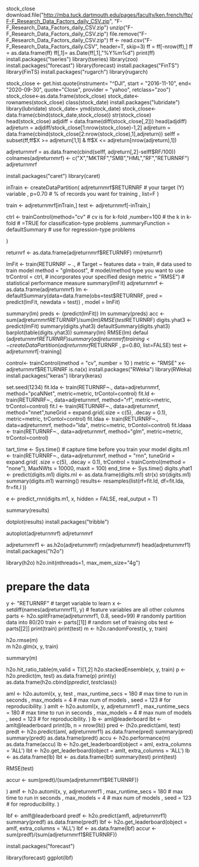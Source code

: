 stock_close
download.file("http://mba.tuck.dartmouth.edu/pages/faculty/ken.french/ftp/F-F_Research_Data_Factors_daily_CSV.zip", "F-F_Research_Data_Factors_daily_CSV.zip")
unzip("F-F_Research_Data_Factors_daily_CSV.zip")
file.remove("F-F_Research_Data_Factors_daily_CSV.zip")
ff <- read.csv("F-F_Research_Data_Factors_daily.CSV", header=T, skip=3)
ff = ff[-nrow(ff),]
ff =  as.data.frame(ff)
ff[,1]= as.Date(ff[,1],"%Y%m%d")
print(ff)
install.packages("tseries")
library(tseries)
library(zoo)
install.packages("forecast")
library(forecast)
install.packages("FinTS")
library(FinTS)
install.packages("rugarch")
library(rugarch)

stock_close <- get.hist.quote(instrument= "^DJI",
                              start = "2016-11-10", 
                              end= "2020-09-30",
                              quote="Close", provider = "yahoo",
                              retclass="zoo")
stock_close<-as.data.frame(stock_close)
stock_date<-rownames(stock_close)
class(stock_date)
install.packages("lubridate")
library(lubridate)
stock_date= ymd(stock_date)
stock_close<-data.frame(cbind(stock_date,stock_close))
str(stock_close)
head(stock_close)
adjdiff =  data.frame(diff(stock_close[,2]))
head(adjdiff)
adjreturn = adjdiff/stock_close[1:nrow(stock_close)-1,2]
adjreturn = data.frame(cbind(stock_close[2:nrow(stock_close),1],adjreturn))
selff = subset(ff,ff$X >= adjreturn[1,1] & ff$X <= adjreturn[nrow(adjreturn),1])

adjreturnmrf = as.data.frame(cbind(selff, adjreturn[,2]-selff$RF/100))
colnames(adjreturnmrf) <- c("X","MKTRF","SMB","HML","RF","RETURNRF")
adjreturnmrf

install.packages("caret")
library(caret)

inTrain <- createDataPartition( adjreturnmrf$RETURNRF  # your target (Y) variable
                               , p=0.70   # % of records you want for training
                               , list=F
)

train <- adjreturnmrf[inTrain,]
test <- adjreturnmrf[-inTrain,]

ctrl <- trainControl(method="cv"          # cv is for k-fold
                     ,number=100           # the k in k-fold
                      # =TRUE for classification-type problems
                     ,summaryFunction = defaultSummary      # use for regression-type problems
                     
)

returnrf <- as.data.frame(adjreturnmrf$RETURNRF)
rm(returnrf)

lmFit <- train(RETURNRF ~ .,   # Target ~ features
               data = train,       # data used to train model
               method = "glmboost",      # model/method type you want to use
               trControl = ctrl,   # incorporates your specified design
               metric = "RMSE")    # statistical performance measure
summary(lmFit)
adjreturnmrf <- as.data.frame(adjreturnmrf)
lm <- defaultSummary(data=data.frame(obs=test$RETURNRF,
                                     pred = predict(lmFit, newdata = test))
                     , model = lmFit)


summary(lm)
preds <- (predict(lmFit))
lm
summary(preds)
acc <- sum(adjreturnmrf$RETURNRF)/sum(lm)
RMSE(test$RETURNRF)
digits.yhat3 <- predict(lmFit)
summary(digits.yhat3)
defaultSummary(digits.yhat3)
barplot(table(digits.yhat3)) 
summary(lm)
RMSE(lm)
defaul
(adjreturnmrf$RETURNRF)
summary(adjreturnmrf)
training <- createDataPartition(adjreturnmrf$RETURNRF , p=0.80, list=FALSE)
test <- adjreturnmrf[-training]


control<- trainControl(method = "cv", number = 10 )
metric <- "RMSE"
x<- adjreturnmrf$RETURNRF
is.na(x)
install.packages("RWeka")
library(RWeka)
install.packages("keras")
library(keras)

set.seed(1234)
fit.lda <- train(RETURNRF~., data=adjreturnmrf, method="pcaNNet", metric=metric, trContol=control)
fit.ld <- train(RETURNRF~., data=adjreturnmrf, method="rf", metric=metric, trContol=control)
fit.l <- train(RETURNRF~., data=adjreturnmrf, method="nnet",tuneGrid = expand.grid(.size = c(5), .decay = 0.1), metric=metric, trContol=control)
fit.ldaa <- train(RETURNRF~., data=adjreturnmrf, method="lda", metric=metric, trContol=control)
fit.ldaaa <- train(RETURNRF~., data=adjreturnmrf, method="glm", metric=metric, trContol=control)


tart_time <- Sys.time()  # capture time before you train your model
digits.m1 <- train(RETURNRF~.,
                   data=adjreturnmrf,
                   method = "rnn",
                   tuneGrid = expand.grid(
                     .size = c(5),
                     .decay = 0.1),
                   trControl = trainControl(method = "none"),
                   MaxNWts = 10000,
                   maxit = 100)
end_time <- Sys.time()
digits.yhat1 <- predict(digits.m1)
digits.ml <- as.data.frame(digits.m1)
str(x)
str(digits.m1)
summary(digits.m1)
warning()
results<- resamples(list(rf=fit.ld, df=fit.lda, fr=fit.l ))

e <- predict_rnn(digits.m1, x, hidden = FALSE, real_output = T)

summary(results)

dotplot(results)
install.packages("tribble") 


autoplot(adjreturnmrf)
adjreturnmrf



adjreturnmrf1 <- as.h2o(adjreturnmrf)
rm(adjreturnmrf)
head(adjreturnmrf1)
install.packages("h2o")



library(h2o)
h2o.init(nthreads=1, max_mem_size="4g")
# prepare the data
y <- "RETURNRF"                                # target variable to learn
x <- setdiff(names(adjreturnmrf1), y)                # feature variables are all other columns
parts <- h2o.splitFrame(adjreturnmrf1, 0.8, seed=99) # randomly partition data into 80/20
train <- parts[[1]]                         # random set of training obs
test <- parts[[2]] 
print(train)
print(test)
m <- h2o.randomForest(x, y, train)

h2o.rmse(m)  
m
h2o.glm(x, y, train)

summary(m)

h2o.hit_ratio_table(m,valid = T)[1,2]
h2o.stackedEnsemble(x, y, train)
p <- h2o.predict(m, test)
as.data.frame(p)
print(y)
as.data.frame(h2o.cbind(p$predict, test$class))


aml <- h2o.automl(x, y, test
                  , max_runtime_secs = 180     # max time to run in seconds
                  , max_models = 4            # max num of models
                  , seed = 123                # for reproducibility.
)
amlt <- h2o.automl(x, y, adjreturnmrf1
                  , max_runtime_secs = 180     # max time to run in seconds
                  , max_models = 4            # max num of models
                  , seed = 123                # for reproducibility.
)
lb <- aml@leaderboard
lbt <- amlt@leaderboard
print(lb, n = nrow(lb))
pred  <- (h2o.predict(aml, test)
predt <- h2o.predict(aml, adjreturnmrf1) 
as.data.frame(pred)
summary(pred)
summary(predt)
as.data.frame(predt)
accu <- h2o.performance(m)
as.data.frame(accu)
lb <- h2o.get_leaderboard(object = aml, extra_columns = 'ALL')
lbt <- h2o.get_leaderboard(object = amlt, extra_columns = 'ALL')
lb <- as.data.frame(lb)
lbt <- as.data.frame(lbt)
summary(test)
print(test)

RMSE(test)

accur <- sum(predt)/(sum(adjreturnmrf1$RETURNRF))

)
amlf <- h2o.automl(x, y, adjreturnmrf1
                   , max_runtime_secs = 180     # max time to run in seconds
                   , max_models = 4            # max num of models
                   , seed = 123                # for reproducibility.
)
 
lbf <- amlf@leaderboard
predf <- h2o.predict(amfl, adjreturnmrf1) 
summary(predf)
as.data.frame(predf)
lbf <- h2o.get_leaderboard(object = amlf, extra_columns = 'ALL')
lbf <- as.data.frame(lbf)
accur <- sum(predf)/(sum(adjreturnmrf1$RETURNRF))



install.packages("forecast")

library(forecast)
ggplot(lbf)
